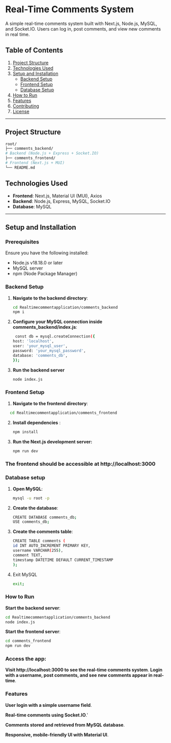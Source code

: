 # Real-Time Comments System

A simple real-time comments system built with Next.js, Node.js, MySQL, and Socket.IO. Users can log in, post comments, and view new comments in real time.

## Table of Contents

1. [Project Structure](#project-structure)
2. [Technologies Used](#technologies-used)
3. [Setup and Installation](#setup-and-installation)
   - [Backend Setup](#backend-setup)
   - [Frontend Setup](#frontend-setup)
   - [Database Setup](#database-setup)
4. [How to Run](#how-to-run)
5. [Features](#features)
6. [Contributing](#contributing)
7. [License](#license)

---

## Project Structure

```bash
root/
├── comments_backend/
# Backend (Node.js + Express + Socket.IO)
├── comments_frontend/
# Frontend (Next.js + MUI)
└── README.md
```


## Technologies Used

- **Frontend**: Next.js, Material UI (MUI), Axios
- **Backend**: Node.js, Express, MySQL, Socket.IO
- **Database**: MySQL

---

## Setup and Installation

### Prerequisites

Ensure you have the following installed:
- Node.js v18.18.0 or later
- MySQL server
- npm (Node Package Manager)

### Backend Setup

1. **Navigate to the backend directory**:
   ```bash
   cd Realtimecommentapplication/comments_backend
   npm i
   ```
2. **Configure your MySQL connection inside comments_backend/index.js**:
     ```bash
      const db = mysql.createConnection({
     host: 'localhost',
     user: 'your_mysql_user',
     password: 'your_mysql_password',
     database: 'comments_db',
     });
    ```
3. **Run the backend server**
   ```bash
   node index.js
   ```
### Frontend Setup

1. **Navigate to the frontend directory**:
  ```bash
    cd Realtimecommentapplication/comments_frontend
  ```
2. **Install dependencies** :
   ```bash
   npm install
   ```
3. **Run the Next.js development server:**
   ```bash
   npm run dev
   ```

### The frontend should be accessible at http://localhost:3000

### Database setup

1. **Open MySQL**:
   ```bash
   mysql -u root -p
   ```
2. **Create the database**:
   ```bash
   CREATE DATABASE comments_db;
   USE comments_db;
   ```
3. **Create the comments table**:
   ```bash
   CREATE TABLE comments (
   id INT AUTO_INCREMENT PRIMARY KEY,
   username VARCHAR(255),
   comment TEXT,
   timestamp DATETIME DEFAULT CURRENT_TIMESTAMP
   );
   ```
4. Exit MySQL
   ```bash
   exit;
   ```

### How to Run
 **Start the backend server**:
 ```bash
 cd Realtimecommentapplication/comments_backend
 node index.js
 ```
**Start the frontend server**:
```bash
cd comments_frontend
npm run dev
```

### Access the app:

**Visit http://localhost:3000 to see the real-time comments system**.
**Login with a username, post comments, and see new comments appear in real-time**.

   
### Features
  **User login with a simple username field**.
  
  **Real-time comments using Socket.IO**.'
  
  **Comments stored and retrieved from MySQL database**.
  
  **Responsive, mobile-friendly UI with Material UI**.










